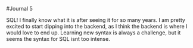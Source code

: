 #Journal 5

SQL!  I finally know what it is after seeing it for so many years.  I am pretty excited to start dipping into the backend, as I think the backend is where I would love to end up.  Learning new syntax is always a challenge, but it seems the syntax for SQL isnt too intense.